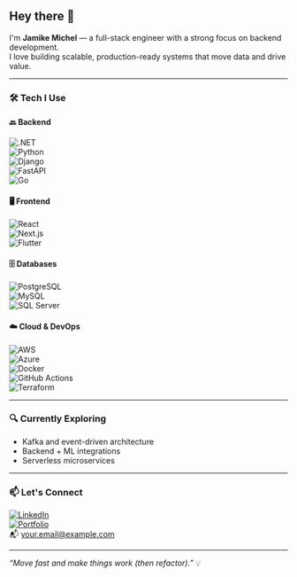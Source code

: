 ## Hey there 👋

I'm **Jamike Michel** — a full-stack engineer with a strong focus on backend development.  
I love building scalable, production-ready systems that move data and drive value.

---

### 🛠️ Tech I Use

#### 🔙 Backend
![.NET](https://img.shields.io/badge/-DotNet-5C2D91?style=flat&logo=.net&logoColor=white)  
![Python](https://img.shields.io/badge/-Python-3776AB?style=flat&logo=python&logoColor=white)  
![Django](https://img.shields.io/badge/-Django-092E20?style=flat&logo=django&logoColor=white)  
![FastAPI](https://img.shields.io/badge/-FastAPI-009688?style=flat&logo=fastapi&logoColor=white)  
![Go](https://img.shields.io/badge/-Go-00ADD8?style=flat&logo=go&logoColor=white)

#### 🖥️ Frontend
![React](https://img.shields.io/badge/-React-61DAFB?style=flat&logo=react&logoColor=black)  
![Next.js](https://img.shields.io/badge/-Next.js-000000?style=flat&logo=next.js&logoColor=white)  
![Flutter](https://img.shields.io/badge/-Flutter-02569B?style=flat&logo=flutter&logoColor=white)

#### 🗄️ Databases
![PostgreSQL](https://img.shields.io/badge/-PostgreSQL-4169E1?style=flat&logo=postgresql&logoColor=white)  
![MySQL](https://img.shields.io/badge/-MySQL-4479A1?style=flat&logo=mysql&logoColor=white)  
![SQL Server](https://img.shields.io/badge/-SQL%20Server-CC2927?style=flat&logo=microsoft-sql-server&logoColor=white)

#### ☁️ Cloud & DevOps
![AWS](https://img.shields.io/badge/-AWS-232F3E?style=flat&logo=amazon-aws&logoColor=white)  
![Azure](https://img.shields.io/badge/-Azure-0078D4?style=flat&logo=microsoft-azure&logoColor=white)  
![Docker](https://img.shields.io/badge/-Docker-2496ED?style=flat&logo=docker&logoColor=white)  
![GitHub Actions](https://img.shields.io/badge/-CI/CD-2088FF?style=flat&logo=github-actions&logoColor=white)  
![Terraform](https://img.shields.io/badge/-Terraform-623CE4?style=flat&logo=terraform&logoColor=white)

---

### 🔍 Currently Exploring

- Kafka and event-driven architecture  
- Backend + ML integrations  
- Serverless microservices

---

### 📫 Let's Connect

[![LinkedIn](https://img.shields.io/badge/-LinkedIn-0A66C2?style=flat&logo=linkedin&logoColor=white)](https://linkedin.com/in/YOUR-LINK)  
[![Portfolio](https://img.shields.io/badge/-Portfolio-000000?style=flat&logo=vercel&logoColor=white)](https://your-portfolio-link.com)  
📬 your.email@example.com

---

_“Move fast and make things work (then refactor).”_ 💡
